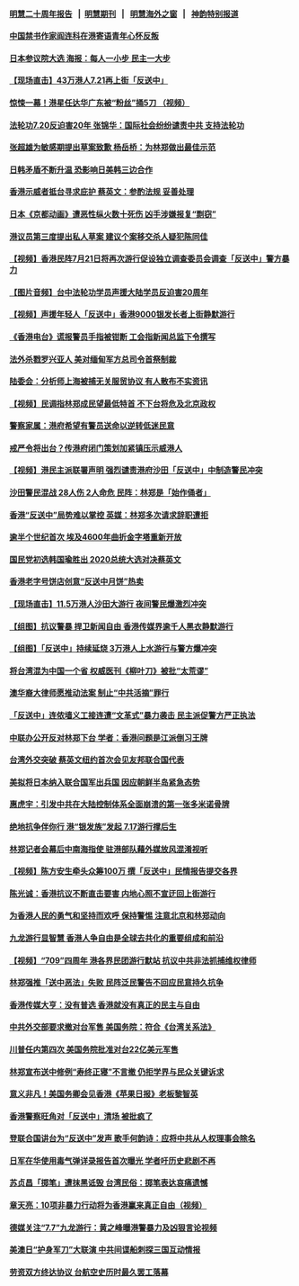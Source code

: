 #### [明慧二十周年报告](https://github.com/gfw-breaker/mh-reports/blob/master/README.md?t=07220441) &nbsp;&nbsp;|&nbsp;&nbsp;[明慧期刊](https://github.com/gfw-breaker/mh-qikan) &nbsp;&nbsp;|&nbsp;&nbsp; [明慧海外之窗](https://github.com/gfw-breaker/mh-news/blob/master/README.md?t=07220441) &nbsp;&nbsp;|&nbsp;&nbsp; [神韵特别报道](https://github.com/gfw-breaker/mh-news/blob/master/shenyun.md?t=07220441) 

#### [中国禁书作家阎连科在港寄语青年心怀反叛](../pages/soh_gtxw/n3048116.md?t=07220441) 

#### [日本参议院大选 海报：每人一小步 民主一大步](../pages/soh_gtxw/n3046517.md?t=07220441) 

#### [【现场直击】43万港人7.21再上街「反送中」](../pages/soh_gtxw/n3045314.md?t=07220441) 

#### [惊悚一幕！港星任达华广东被“粉丝”捅5刀 （视频）](../pages/soh_gtxw/n3045995.md?t=07220441) 

#### [法轮功7.20反迫害20年  张锦华：国际社会纷纷谴责中共 支持法轮功](../pages/soh_gtxw/n3045449.md?t=07220441) 

#### [张超雄为敏感期提出草案致歉 杨岳桥：为林郑做出最佳示范](../pages/soh_gtxw/n3042896.md?t=07220441) 

#### [日韩矛盾不断升温 恐影响日美韩三边合作](../pages/soh_gtxw/n3040043.md?t=07220441) 

#### [香港示威者抵台寻求庇护 蔡英文：参酌法规 妥善处理](../pages/soh_gtxw/n3042362.md?t=07220441) 

#### [日本《京都动画》遭恶性纵火数十死伤 凶手涉嫌报复“剽窃”](../pages/soh_gtxw/n3040565.md?t=07220441) 

#### [港议员第三度提出私人草案 建议个案移交杀人疑犯陈同佳](../pages/soh_gtxw/n3039884.md?t=07220441) 

#### [【视频】香港民阵7月21日将再次游行促设独立调查委员会调查「反送中」警方暴力](../pages/soh_gtxw/n3039560.md?t=07220441) 

#### [【图片音频】台中法轮功学员声援大陆学员反迫害20周年](../pages/soh_gtxw/n3038585.md?t=07220441) 

#### [【视频】声援年轻人「反送中」香港9000银发长者上街静默游行](../pages/soh_gtxw/n3038351.md?t=07220441) 

#### [《香港电台》谎报警员手指被钳断  工会指新闻总监下令撰写](../pages/soh_gtxw/n3038066.md?t=07220441) 

#### [法外杀戮罗兴亚人 美对缅甸军方总司令首祭制裁](../pages/soh_gtxw/n3037817.md?t=07220441) 

#### [陆委会：分析师上海被捕无关服贸协议 有人散布不实资讯](../pages/soh_gtxw/n3037448.md?t=07220441) 

#### [【视频】民调指林郑成民望最低特首 不下台将危及北京政权](../pages/soh_gtxw/n3036998.md?t=07220441) 

#### [警察家属：港府希望有警员送命以逆转低迷民意](../pages/soh_gtxw/n3035471.md?t=07220441) 

#### [戒严令将出台？传港府闭门策划加紧镇压示威港人](../pages/soh_gtxw/n3034823.md?t=07220441) 

#### [【视频】港民主派联署声明 强烈谴责港府沙田「反送中」中制造警民冲突](../pages/soh_gtxw/n3034289.md?t=07220441) 

#### [沙田警民混战 28人伤 2人命危 民阵：林郑是「始作俑者」](../pages/soh_gtxw/n3032738.md?t=07220441) 

#### [香港“反送中”局势难以掌控 英媒：林郑多次请求辞职遭拒](../pages/soh_gtxw/n3032720.md?t=07220441) 

#### [逾半个世纪首次 埃及4600年曲折金字塔重新开放](../pages/soh_gtxw/n3032465.md?t=07220441) 

#### [国民党初选韩国瑜胜出 2020总统大选对决蔡英文](../pages/soh_gtxw/n3032377.md?t=07220441) 

#### [香港老字号饼店创意“反送中月饼”热卖](../pages/soh_gtxw/n3031096.md?t=07220441) 

#### [【现场直击】11.5万港人沙田大游行 夜间警民爆激烈冲突](../pages/soh_gtxw/n3030790.md?t=07220441) 

#### [【组图】抗议警暴 捍卫新闻自由 香港传媒界逾千人黑衣静默游行](../pages/soh_gtxw/n3030655.md?t=07220441) 

#### [【组图】「反送中」持续延烧 3万港人上水游行与警方爆冲突](../pages/soh_gtxw/n3029080.md?t=07220441) 

#### [将台湾混为中国一个省 权威医刊《柳叶刀》被批“太荒谬”](../pages/soh_gtxw/n3028846.md?t=07220441) 

#### [澳华裔大律师愿推动法案 制止“中共活摘”罪行](../pages/soh_gtxw/n3027022.md?t=07220441) 

#### [「反送中」连侬墙义工接连遭“文革式”暴力袭击 民主派促警方严正执法](../pages/soh_gtxw/n3026848.md?t=07220441) 

#### [中联办公开反对林郑下台 学者：香港问题是江派倒习王牌](../pages/soh_gtxw/n3026626.md?t=07220441) 

#### [台湾外交突破 蔡英文纽约首次会见友邦联合国代表](../pages/soh_gtxw/n3026437.md?t=07220441) 

#### [美拟将日本纳入联合国军出兵国 因应朝鲜半岛紧急态势](../pages/soh_gtxw/n3023731.md?t=07220441) 

#### [惠虎宇：引发中共在大陆控制体系全面崩溃的第一张多米诺骨牌](../pages/soh_gtxw/n3024004.md?t=07220441) 

#### [绝地抗争伴你行 港“银发族”发起 7.17游行撑后生](../pages/soh_gtxw/n3023722.md?t=07220441) 

#### [林郑记者会幕后中南海指使 驻港部队藉外媒放风混淆视听](../pages/soh_gtxw/n3023062.md?t=07220441) 

#### [【视频】陈方安生牵头众筹100万 撰「反送中」民情报告提交各界](../pages/soh_gtxw/n3023491.md?t=07220441) 

#### [陈光诚：香港抗议不断直击要害 内地心照不宣迂回上街游行](../pages/soh_gtxw/n3023272.md?t=07220441) 

#### [为香港人民的勇气和坚持而欢呼 保持警惕 注意北京和林郑动向](../pages/soh_gtxw/n3022243.md?t=07220441) 

#### [九龙游行显智慧 香港人争自由是全球去共化的重要组成和前沿](../pages/soh_gtxw/n3021988.md?t=07220441) 

#### [【视频】“709”四周年 港各界民团游行默站 抗议中共非法抓捕维权律师](../pages/soh_gtxw/n3021172.md?t=07220441) 

#### [林郑强推「送中恶法」失败 民阵泛民警告不回应民意持久抗争](../pages/soh_gtxw/n3021034.md?t=07220441) 

#### [香港传媒大亨：没有普选 香港就没有真正的民主与自由](../pages/soh_gtxw/n3020389.md?t=07220441) 

#### [中共外交部要求撤对台军售 美国务院：符合《台湾关系法》](../pages/soh_gtxw/n3020860.md?t=07220441) 

#### [川普任内第四次 美国务院批准对台22亿美元军售](../pages/soh_gtxw/n3018019.md?t=07220441) 

#### [林郑宣布送中修例“寿终正寝”不言撤 仍拒学界与民众关键诉求](../pages/soh_gtxw/n3017827.md?t=07220441) 

#### [意义非凡！美国务卿会见香港《苹果日报》老板黎智英](../pages/soh_gtxw/n3017338.md?t=07220441) 

#### [香港警察旺角对「反送中」清场 被批疯了](../pages/soh_gtxw/n3017170.md?t=07220441) 

#### [登联合国讲台为“反送中”发声 歌手何韵诗：应将中共从人权理事会除名](../pages/soh_gtxw/n3016273.md?t=07220441) 

#### [日军在华使用毒气弹详录报告首次曝光 学者吁历史悲剧不再](../pages/soh_gtxw/n3015580.md?t=07220441) 

#### [苏贞昌「掷笔」遭抹黑诋毁 台湾民俗：掷笔表达哀痛遗憾](../pages/soh_gtxw/n3016015.md?t=07220441) 

#### [章天亮：10项非暴力行动将为香港赢来真正自由（视频）](../pages/soh_gtxw/n3015382.md?t=07220441) 

#### [德媒关注“7.7”九龙游行：黄之峰曝港警暴力及凶狠言论视频](../pages/soh_gtxw/n3015130.md?t=07220441) 

#### [美澳日“护身军刀”大联演 中共间谍船刺探三国互动情报](../pages/soh_gtxw/n3013573.md?t=07220441) 

#### [劳资双方终达协议 台航空史历时最久罢工落幕](../pages/soh_gtxw/n3013594.md?t=07220441) 

